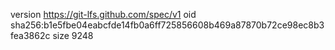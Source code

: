 version https://git-lfs.github.com/spec/v1
oid sha256:b1e5fbe04eabcfde14fb0a6ff725856608b469a87870b72ce98ec8b3fea3862c
size 9248
